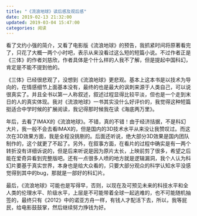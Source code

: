 ```yaml
---
title: "《流浪地球》读后感及观后感"
date: 2019-02-13 21:32:00
updated: 2019-03-04 15:47:00
categories: 阅读
---
```


看了文约小强的简介，又看了电影版《流浪地球》的预告，我抓紧时间将原著看完了，只花了大概一两个小时吧，表示从来没看过这么短的短篇小说。不过作者正是《三体》的作者刘慈欣，作者具体是个什么样的人我不了解，但是提起中国科幻，肯定是不能不提到他的。

<!--more-->

《三体》已经很悲观了，没想到《流浪地球》更悲观。基本上这本书是以技术为导向的，在情感细节上面基本没有，最终的也是最大的讽刺来源于人类自己，可以说很真实了。并且全书以第一人称叙述，叙述过程显得比较平淡，但也是一个走到末日的人的真实体现。我对《流浪地球》一书其实没什么好评价的，我觉得这种短篇挺适合中学时候的扩展阅读，我记得那时候我在读《海底两万里》。

年后，去看了IMAX的《流浪地球》。不错，真的不错！由于经济拮据，不是科幻大片，我一般不会去看IMAX的，但是国内的3D技术水平从来没让我赞叹过。而这次在3D效果方面，我是全程没挑剔的。后面还听说，绝大部分3D效果是国内团队制作的，这个就更了不起了。另外，在叙事方面，在看片的过程中确实是有一两个转折没有详细诉说的，但是后来听说是因为原片太长，上映前剪了很多，希望之后能在爱奇异看到完整版吧。还有一点很多人喷的地方就是逻辑漏洞，我个人认为科幻片要基于真实世界，本身也是给大众看的，只要大部分观众的科学认知水平没感觉得到其中的bug，那就是一部好的科幻片。

最后，《流浪地球》可能也是写得早，否则，以现在及可预见未来的科技水平和全人类的伦理水平、阶级水平，上层是不可能带着全球一起逃难的，也不可能随机抽签的，最终只有《2012》中的诺亚方舟一样，有钱人才配活下去，所以，我等屁民，给电影鼓鼓掌，然后继续努力挣钱为好。

